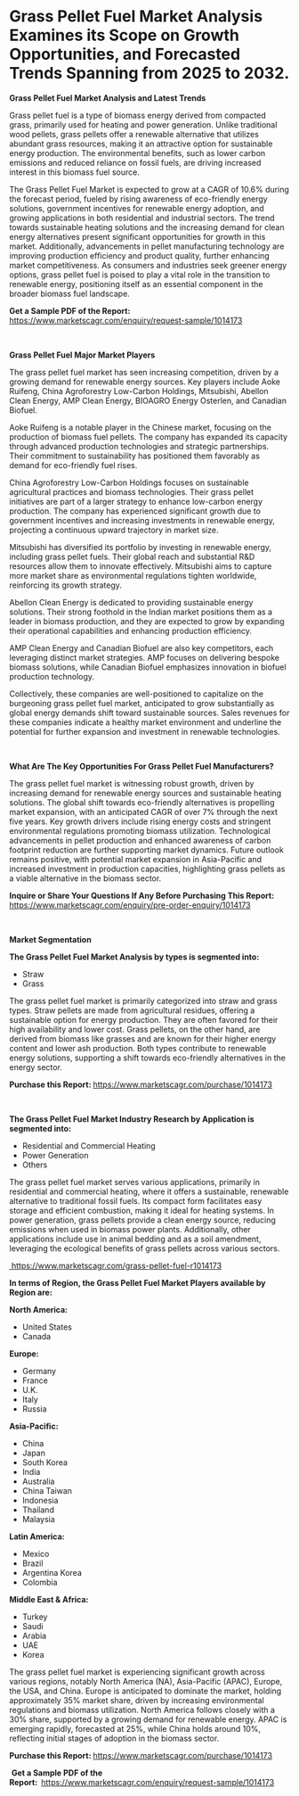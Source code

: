 <p><h1>Grass Pellet Fuel Market Analysis Examines its Scope on Growth Opportunities, and Forecasted Trends Spanning from 2025 to 2032.</h1></p><p><strong>Grass Pellet Fuel Market Analysis and Latest Trends</strong></p>
<p><p>Grass pellet fuel is a type of biomass energy derived from compacted grass, primarily used for heating and power generation. Unlike traditional wood pellets, grass pellets offer a renewable alternative that utilizes abundant grass resources, making it an attractive option for sustainable energy production. The environmental benefits, such as lower carbon emissions and reduced reliance on fossil fuels, are driving increased interest in this biomass fuel source.</p><p>The Grass Pellet Fuel Market is expected to grow at a CAGR of 10.6% during the forecast period, fueled by rising awareness of eco-friendly energy solutions, government incentives for renewable energy adoption, and growing applications in both residential and industrial sectors. The trend towards sustainable heating solutions and the increasing demand for clean energy alternatives present significant opportunities for growth in this market. Additionally, advancements in pellet manufacturing technology are improving production efficiency and product quality, further enhancing market competitiveness. As consumers and industries seek greener energy options, grass pellet fuel is poised to play a vital role in the transition to renewable energy, positioning itself as an essential component in the broader biomass fuel landscape.</p></p>
<p><strong>Get a Sample PDF of the Report:&nbsp;</strong> <a href="https://www.marketscagr.com/enquiry/request-sample/1014173?utm_campaign=2031&utm_medium=2&utm_source=Github&utm_content=ia&utm_term=17042025&utm_id=grass-pellet-fuel">https://www.marketscagr.com/enquiry/request-sample/1014173</a></p>
<p>&nbsp;</p>
<p><strong>Grass Pellet Fuel Major Market Players</strong></p>
<p><p>The grass pellet fuel market has seen increasing competition, driven by a growing demand for renewable energy sources. Key players include Aoke Ruifeng, China Agroforestry Low-Carbon Holdings, Mitsubishi, Abellon Clean Energy, AMP Clean Energy, BIOAGRO Energy Osterlen, and Canadian Biofuel.</p><p>Aoke Ruifeng is a notable player in the Chinese market, focusing on the production of biomass fuel pellets. The company has expanded its capacity through advanced production technologies and strategic partnerships. Their commitment to sustainability has positioned them favorably as demand for eco-friendly fuel rises.</p><p>China Agroforestry Low-Carbon Holdings focuses on sustainable agricultural practices and biomass technologies. Their grass pellet initiatives are part of a larger strategy to enhance low-carbon energy production. The company has experienced significant growth due to government incentives and increasing investments in renewable energy, projecting a continuous upward trajectory in market size.</p><p>Mitsubishi has diversified its portfolio by investing in renewable energy, including grass pellet fuels. Their global reach and substantial R&D resources allow them to innovate effectively. Mitsubishi aims to capture more market share as environmental regulations tighten worldwide, reinforcing its growth strategy.</p><p>Abellon Clean Energy is dedicated to providing sustainable energy solutions. Their strong foothold in the Indian market positions them as a leader in biomass production, and they are expected to grow by expanding their operational capabilities and enhancing production efficiency.</p><p>AMP Clean Energy and Canadian Biofuel are also key competitors, each leveraging distinct market strategies. AMP focuses on delivering bespoke biomass solutions, while Canadian Biofuel emphasizes innovation in biofuel production technology.</p><p>Collectively, these companies are well-positioned to capitalize on the burgeoning grass pellet fuel market, anticipated to grow substantially as global energy demands shift toward sustainable sources. Sales revenues for these companies indicate a healthy market environment and underline the potential for further expansion and investment in renewable technologies.</p></p>
<p>&nbsp;</p>
<p><strong>What Are The Key Opportunities For Grass Pellet Fuel Manufacturers?</strong></p>
<p><p>The grass pellet fuel market is witnessing robust growth, driven by increasing demand for renewable energy sources and sustainable heating solutions. The global shift towards eco-friendly alternatives is propelling market expansion, with an anticipated CAGR of over 7% through the next five years. Key growth drivers include rising energy costs and stringent environmental regulations promoting biomass utilization. Technological advancements in pellet production and enhanced awareness of carbon footprint reduction are further supporting market dynamics. Future outlook remains positive, with potential market expansion in Asia-Pacific and increased investment in production capacities, highlighting grass pellets as a viable alternative in the biomass sector.</p></p>
<p><strong>Inquire or Share Your Questions If Any Before Purchasing This Report:</strong> <a href="https://www.marketscagr.com/enquiry/pre-order-enquiry/1014173?utm_campaign=2031&utm_medium=2&utm_source=Github&utm_content=ia&utm_term=17042025&utm_id=grass-pellet-fuel">https://www.marketscagr.com/enquiry/pre-order-enquiry/1014173</a></p>
<p>&nbsp;</p>
<p><strong>Market Segmentation</strong></p>
<p><strong>The Grass Pellet Fuel Market Analysis by types is segmented into:</strong></p>
<p><ul><li>Straw</li><li>Grass</li></ul></p>
<p><p>The grass pellet fuel market is primarily categorized into straw and grass types. Straw pellets are made from agricultural residues, offering a sustainable option for energy production. They are often favored for their high availability and lower cost. Grass pellets, on the other hand, are derived from biomass like grasses and are known for their higher energy content and lower ash production. Both types contribute to renewable energy solutions, supporting a shift towards eco-friendly alternatives in the energy sector.</p></p>
<p><strong>Purchase this Report:&nbsp;</strong><a href="https://www.marketscagr.com/purchase/1014173?utm_campaign=2031&utm_medium=2&utm_source=Github&utm_content=ia&utm_term=17042025&utm_id=grass-pellet-fuel">https://www.marketscagr.com/purchase/1014173</a></p>
<p>&nbsp;</p>
<p><strong>The Grass Pellet Fuel Market Industry Research by Application is segmented into:</strong></p>
<p><ul><li>Residential and Commercial Heating</li><li>Power Generation</li><li>Others</li></ul></p>
<p><p>The grass pellet fuel market serves various applications, primarily in residential and commercial heating, where it offers a sustainable, renewable alternative to traditional fossil fuels. Its compact form facilitates easy storage and efficient combustion, making it ideal for heating systems. In power generation, grass pellets provide a clean energy source, reducing emissions when used in biomass power plants. Additionally, other applications include use in animal bedding and as a soil amendment, leveraging the ecological benefits of grass pellets across various sectors.</p></p>
<p><a href="https://www.marketscagr.com/grass-pellet-fuel-r1014173?utm_campaign=2031&utm_medium=2&utm_source=Github&utm_content=ia&utm_term=17042025&utm_id=grass-pellet-fuel">&nbsp;https://www.marketscagr.com/grass-pellet-fuel-r1014173</a></p>
<p><strong>In terms of Region, the Grass Pellet Fuel Market Players available by Region are:</strong></p>
<p>
    <p> <strong> North America: </strong>
        <ul>
            <li>United States</li>
            <li>Canada</li>
        </ul>
        </p> 
    <p> <strong> Europe: </strong>
        <ul>
            <li>Germany</li>
            <li>France</li>
            <li>U.K.</li>
            <li>Italy</li>
            <li>Russia</li>
        </ul>
        </p> 
    <p> <strong> Asia-Pacific: </strong>
        <ul>
            <li>China</li>
            <li>Japan</li>
            <li>South Korea</li>
            <li>India</li>
            <li>Australia</li>
            <li>China Taiwan</li>
            <li>Indonesia</li>
            <li>Thailand</li>
            <li>Malaysia</li>
        </ul>
        </p> 
    <p> <strong> Latin America: </strong>
        <ul>
            <li>Mexico</li>
            <li>Brazil</li>
            <li>Argentina Korea</li>
            <li>Colombia</li>
        </ul>
        </p> 
    <p> <strong> Middle East & Africa: </strong>
        <ul>
            <li>Turkey</li>
            <li>Saudi</li>
            <li>Arabia</li>
            <li>UAE</li>
            <li>Korea</li>
        </ul>
    </p>
    </p>
<p><p>The grass pellet fuel market is experiencing significant growth across various regions, notably North America (NA), Asia-Pacific (APAC), Europe, the USA, and China. Europe is anticipated to dominate the market, holding approximately 35% market share, driven by increasing environmental regulations and biomass utilization. North America follows closely with a 30% share, supported by a growing demand for renewable energy. APAC is emerging rapidly, forecasted at 25%, while China holds around 10%, reflecting initial stages of adoption in the biomass sector.</p></p>
<p><strong>Purchase this Report: </strong><a href="https://www.marketscagr.com/purchase/1014173?utm_campaign=2031&utm_medium=2&utm_source=Github&utm_content=ia&utm_term=17042025&utm_id=grass-pellet-fuel">https://www.marketscagr.com/purchase/1014173</a></p>
<p>&nbsp;<strong>Get a Sample PDF of the Report:&nbsp;&nbsp;</strong><a href="https://www.marketscagr.com/enquiry/request-sample/1014173?utm_campaign=2031&utm_medium=2&utm_source=Github&utm_content=ia&utm_term=17042025&utm_id=grass-pellet-fuel">https://www.marketscagr.com/enquiry/request-sample/1014173</a></p>
<p><strong></strong></p>
<p><p></p><p></p><p></p></p>